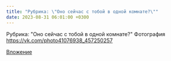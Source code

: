 ```yaml
---
title: "Рубрика: \"Оно сейчас с тобой в одной комнате?\""
date: 2023-08-31 06:01:00 +0300
---
```


Рубрика: "Оно сейчас с тобой в одной комнате?"
Фотография
https://vk.com/photo41076938_457250257

[Вложение](https://vk.com/photo41076938_457250257)
